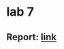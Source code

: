 # lab 7

## Report: [link](https://docs.google.com/document/d/1TPmxpt0_e-X0xklM2fKxKGlBpwXaq8qP2CVX0XYnz8s/edit?usp=sharing)
